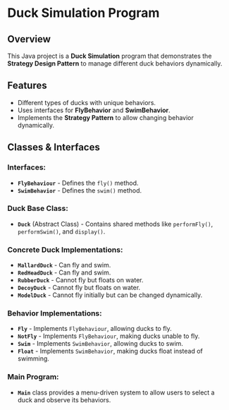 # Duck Simulation Program

## Overview
This Java project is a **Duck Simulation** program that demonstrates the **Strategy Design Pattern** to manage different duck behaviors dynamically.

## Features
- Different types of ducks with unique behaviors.
- Uses interfaces for **FlyBehavior** and **SwimBehavior**.
- Implements the **Strategy Pattern** to allow changing behavior dynamically.

## Classes & Interfaces

### Interfaces:
- **`FlyBehaviour`** - Defines the `fly()` method.
- **`SwimBehavior`** - Defines the `swim()` method.

### Duck Base Class:
- **`Duck`** (Abstract Class) - Contains shared methods like `performFly()`, `performSwim()`, and `display()`.

### Concrete Duck Implementations:
- **`MallardDuck`** - Can fly and swim.
- **`RedHeadDuck`** - Can fly and swim.
- **`RubberDuck`** - Cannot fly but floats on water.
- **`DecoyDuck`** - Cannot fly but floats on water.
- **`ModelDuck`** - Cannot fly initially but can be changed dynamically.

### Behavior Implementations:
- **`Fly`** - Implements `FlyBehaviour`, allowing ducks to fly.
- **`NotFly`** - Implements `FlyBehaviour`, making ducks unable to fly.
- **`Swim`** - Implements `SwimBehavior`, allowing ducks to swim.
- **`Float`** - Implements `SwimBehavior`, making ducks float instead of swimming.

### Main Program:
- **`Main`** class provides a menu-driven system to allow users to select a duck and observe its behaviors.


